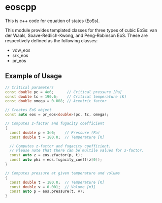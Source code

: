 # eoscpp

This is c++ code for equation of states (EoSs).

This module provides templated classes for three types of cubic EoSs: van der Waals, Soave-Redlich-Kwong, and Peng-Robinson EoS. These are respectively defined as the following classes:

- vdw_eos
- srk_eos
- pr_eos

## Example of Usage

```cpp
// Critical parameters
const double pc = 4e6;      // Critical pressure [Pa]
const double tc = 190.6;    // Critical temperature [K]
const double omega = 0.008; // Acentric factor

// Creates EoS object
const auto eos = pr_eos<double>(pc, tc, omega);

// Computes z-factor and fugacity coefficient
{
  const double p = 3e6;    // Pressure [Pa]
  const double t = 180.0;  // Temperature [K]

  // Computes z-factor and fugacity coefficient.
  // Please note that there can be multile values for z-factor.
  const auto z = eos.zfactor(p, t);
  const auto phi = eos.fugacity_coeff(z[0]);
}

// Computes pressure at given temperature and volume
{
  const double t = 180.0;  // Temperature [K]
  const double v = 0.001;  // Volume [m3]
  const auto p = eos.pressure(t, v);
}
```